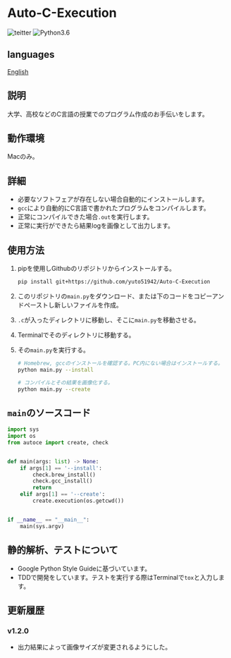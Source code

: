 # Auto-C-Execution

![teitter](https://img.shields.io/twitter/url?url=https%3A%2F%2Fgithub.com%2Fyuto51942%2FAuto-C-Execution)
![Python3.6](https://img.shields.io/badge/Python-3.6-brightgreen)

## languages

[English](../README.md)

## 説明

大学、高校などのC言語の授業でのプログラム作成のお手伝いをします。

## 動作環境

Macのみ。

## 詳細

* 必要なソフトフェアが存在しない場合自動的にインストールします。
* `gcc`により自動的にC言語で書かれたプログラムをコンパイルします。
* 正常にコンパイルできた場合`.out`を実行します。
* 正常に実行ができたら結果logを画像として出力します。

## 使用方法

1. pipを使用しGithubのリポジトリからインストールする。

    ```bash
    pip install git+https://github.com/yuto51942/Auto-C-Execution
    ```

2. このリポジトリの`main.py`をダウンロード、または下のコードをコピーアンドペーストし新しいファイルを作成。
3. `.c`が入ったディレクトリに移動し、そこに`main.py`を移動させる。
4. Terminalでそのディレクトリに移動する。
5. その`main.py`を実行する。

    ```bash
    # Homebrew, gccのインストールを確認する。PC内にない場合はインストールする。
    python main.py --install

    # コンパイルとその結果を画像化する。
    python main.py --create
    ```

## `main`のソースコード

```py
import sys
import os
from autoce import create, check


def main(args: list) -> None:
    if args[1] == '--install':
        check.brew_install()
        check.gcc_install()
        return
    elif args[1] == '--create':
        create.execution(os.getcwd())


if __name__ == "__main__":
    main(sys.argv)
```

## 静的解析、テストについて

* Google Python Style Guideに基づいています。
* TDDで開発をしています。テストを実行する際はTerminalで`tox`と入力します。

## 更新履歴

### v1.2.0

* 出力結果によって画像サイズが変更されるようにした。
